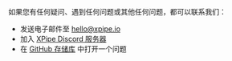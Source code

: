 如果您有任何疑问、遇到任何问题或其他任何问题，都可以联系我们：

- 发送电子邮件至 [hello@xpipe.io](mailto://hello@xpipe.io)
- 加入 [XPipe Discord 服务器](https://discord.gg/8y89vS8cRb)
- 在 [GitHub 存储库](https://github.com/xpipe-io/xpipe) 中打开一个问题